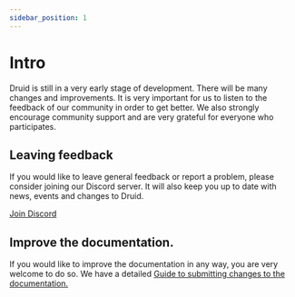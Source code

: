 ```yaml
---
sidebar_position: 1
---
```


# Intro

Druid is still in a very early stage of development. There will be many changes and improvements.
It is very important for us to listen to the feedback of our community in order to get better.
We also strongly encourage community support and are very grateful for everyone who participates.

## Leaving feedback

If you would like to leave general feedback or report a problem, please consider joining our Discord server.
It will also keep you up to date with news, events and changes to Druid.

[Join Discord](https://discord.com/invite/UUXpmx24ua)

## Improve the documentation.

If you would like to improve the documentation in any way, you are very welcome to do so.
We have a detailed [Guide to submitting changes to the documentation.](contribute-docs)